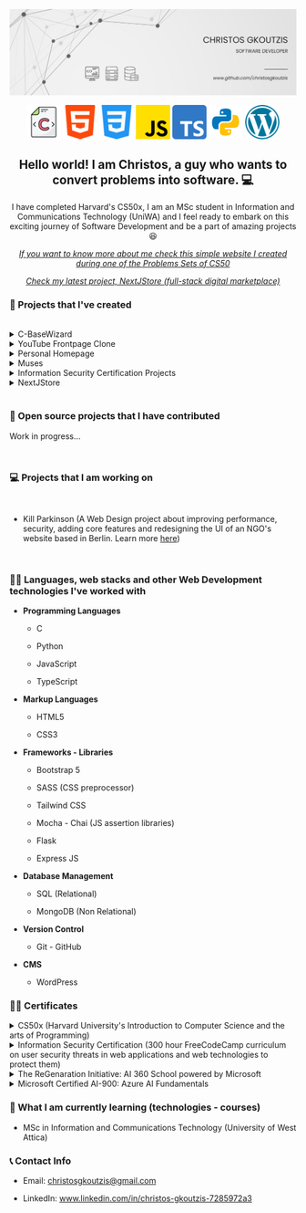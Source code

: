 ![CHRISTOS GKOUTZIS](profile-banner.png)

<p align='center'>
<img height="60" src="c.png">
<img height="60" src="html-5.png">
<img height="60" src="css-3.png">
<img height="60" src="js.png">
<img height="60" src="ts.png">
<img height="60" src="python.png">
<img height="60" src="wordpress.png">
</p>

<h2 align="center">Hello world! I am Christos, a guy who wants to convert problems into software. 💻</h2>
<p align="center">I have completed Harvard's CS50x, I am an MSc student in Information and Communications Technology (UniWA) and I feel ready to embark on this exciting journey of Software Development and be a part of amazing projects 😆</p>

<em><p align="center"><a href="https://christosgkoutzis.github.io/About-me/">If you want to know more about me check this simple website I created during one of the Problems Sets of CS50</a></p></em>

<em><p align="center"><a href="https://github.com/christosgkoutzis/NextJStore">Check my latest project, NextJStore (full-stack digital marketplace)</a></p></em>

### 💾 Projects that I've created

</br>

<details>
	
<summary> C-BaseWizard </summary> <br/>

- **Summary:** A simple command-line toolkit written in C for performing basic math-related tasks with integers in different bases. <br/>

- <a href="https://github.com/christosgkoutzis/C-BaseWizard">Project's Repository</a> <br/>

</details>

<details>
	
<summary> YouTube Frontpage Clone </summary> <br/>

- **Summary:** An updated and responsive version of the final project of the HTML-CSS course by SuperSimpleDev. <br/>

- <a href="https://github.com/christosgkoutzis/YouTube-frontpage-clone">Project's Repository</a> <br/>

- <a href="https://christosgkoutzis.github.io/YouTube-frontpage-clone/">Have a look at the project!</a> <br/>

</details>

<details>
	
<summary> Personal Homepage </summary> <br/>

- **Summary:** An introductory simple 4-page website, developed with front-end technologies (HTML, CSS, JavaScript, Bootstrap) that contains basic information about my career, my interests and my future ambitions. <br/>

- <a href="https://github.com/christosgkoutzis/About-me">Project's Repository</a> <br/>

- <a href="https://christosgkoutzis.github.io/About-me/">Have a look at the project!</a> <br/>

</details>

<details>

<summary> Muses </summary> <br/>

- **Summary:** A website for a contemporary Art Museum located in Athens Greece. It's developed using a Figma design from a UX-UI designer and was used as the final project of CS50x course. <br/>

- <a href="https://github.com/christosgkoutzis/Muses">Projects's repository</a> <br/>

- <a href="https://christosgkoutzis.github.io/Muses/">Have a look at the project!</a> <br/>

</details>

<details>
	
<summary> Information Security Certification Projects </summary> <br/>

- **Summary:** A collection of 4 projects including 2 full stack web applications developed using the MERN stack (a NASDAQ Stock Price Checker and an Anonymous Message Board) and 2 Python programs (a SHA-1 Password Cracker and a Port Scanner) that I've built during my Information Security Certificatation by FreeCodeCamp. <br/>

- <a href="https://github.com/christosgkoutzis/Information_Security_Certification">Projects's repository</a> <br/>

</details>

<details>
	
<summary> NextJStore </summary> <br/>

- **Summary:** A full stack web application of a digital marketplace developed with TypeScript, React, NextJS, Tailwind CSS and WordPress with its RestAPI feature as a headless CMS. <br/>

- <a href="https://github.com/christosgkoutzis/NextJStore">Projects's repository</a> <br/>

- <a href="https://nextjstore-six.vercel.app/">Have a look at the project!</a> <br/>

</details>


</br>

### 🔧 Open source projects that I have contributed

Work in progress...

</br>

### 💻 Projects that I am working on

</br>

* Kill Parkinson (A Web Design project about improving performance, security, adding core features and redesigning the UI of an NGO's website based in Berlin. Learn more <a href="https://www.kill-parkinson.org/">here</a>)

</br>

### 👨‍💻 Languages, web stacks and other Web Development technologies I've worked with


  - **Programming Languages**
  
      - C
        
      - Python
        
      - JavaScript
        
      - TypeScript
  
  - **Markup Languages**
  
      - HTML5
        
      - CSS3
  
  - **Frameworks - Libraries**
  
      - Bootstrap 5

      - SASS (CSS preprocessor)
        
      - Tailwind CSS
        
      - Mocha - Chai (JS assertion libraries)
   
      - Flask

      - Express JS

  - **Database Management**
  
      - SQL (Relational)
        
      - MongoDB (Non Relational)
    
  - **Version Control**
  
      - Git - GitHub

  - **CMS**
  
      - WordPress

### 👨‍🎓 Certificates


<details>
	
<summary> CS50x (Harvard University's Introduction to Computer Science and the arts of Programming) </summary> <br/>

<p align="center">
  <img src="CS50x.png" alt="Information Security Certificate" width=80%>
</p>

</details>

<details>
	
<summary> Information Security Certification (300 hour FreeCodeCamp curriculum on user security threats in web applications and web technologies to protect them) </summary> <br/>

<p align="center">
  <img src="Information_Security.png" alt="Information Security Certificate" width=80%>
</p>

</details>

<details>

<summary> The ReGenaration Initiative: AI 360 School powered by Microsoft </summary> <br/>

<p align="center">
  <img src="Microsoft AI 360 School.jpg" alt="Microsoft AI 360 School" width=80%>
</p>

</details>

<details>

<summary> Microsoft Certified AI-900: Azure AI Fundamentals </summary> <br/>

<p align="center">
  <img src="Microsoft AI 900 (Azure AI Fundamentals).jpg" alt="Microsoft AI 900 (Azure AI Fundamentals)" width=80%>
</p>

</details>
  
### 📖 What I am currently learning (technologies - courses)

  - MSc in Information and Communications Technology (University of West Attica)

### 📞 Contact Info

 - Email: christosgkoutzis@gmail.com

 - LinkedIn: www.linkedin.com/in/christos-gkoutzis-7285972a3 

